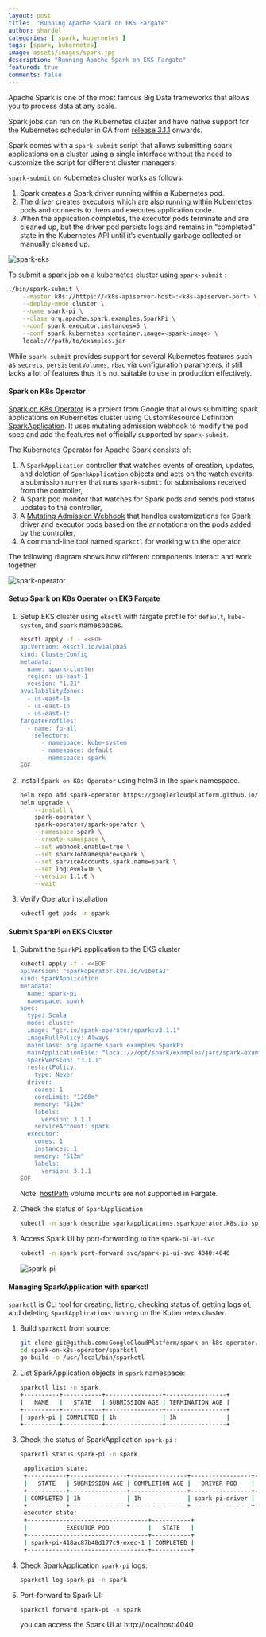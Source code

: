 ```yaml
---
layout: post
title:  "Running Apache Spark on EKS Fargate"
author: shardul
categories: [ spark, kubernetes ]
tags: [spark, kubernetes]
image: assets/images/spark.jpg
description: "Running Apache Spark on EKS Fargate"
featured: true
comments: false
---
```


Apache Spark is one of the most famous Big Data frameworks that allows you to process data at any scale. 

Spark jobs can run on the Kubernetes cluster and have native support for the Kubernetes scheduler in GA from [release 3.1.1](https://spark.apache.org/releases/spark-release-3-1-1.html) onwards.

Spark comes with a `spark-submit` script that allows submitting spark applications on a cluster using a single interface without the need to customize the script for different cluster managers.

`spark-submit` on Kubernetes cluster works as follows:

1. Spark creates a Spark driver running within a Kubernetes pod.
2. The driver creates executors which are also running within Kubernetes pods and connects to them and executes application code.
3. When the application completes, the executor pods terminate and are cleaned up, but the driver pod persists logs and remains in “completed” state in the Kubernetes API until it’s eventually garbage collected or manually cleaned up.

![spark-eks](https://dev-to-uploads.s3.amazonaws.com/uploads/articles/mxarfncezl1094ravi9h.png)

To submit a spark job on a kubernetes cluster using `spark-submit` :

```bash
./bin/spark-submit \
    --master k8s://https://<k8s-apiserver-host>:<k8s-apiserver-port> \
    --deploy-mode cluster \
    --name spark-pi \
    --class org.apache.spark.examples.SparkPi \
    --conf spark.executor.instances=5 \
    --conf spark.kubernetes.container.image=<spark-image> \
    local:///path/to/examples.jar
```

While `spark-submit` provides support for several Kubernetes features such as `secrets`, `persistentVolumes`, `rbac` via [configuration parameters](https://spark.apache.org/docs/latest/running-on-kubernetes.html#configuration), it still lacks a lot of features thus it's not suitable to use in production effectively.

#### Spark on K8s Operator

[Spark on K8s Operator](https://github.com/GoogleCloudPlatform/spark-on-k8s-operator) is a project from Google that allows submitting spark applications on Kubernetes cluster using CustomResource Definition [SparkApplication](https://github.com/GoogleCloudPlatform/spark-on-k8s-operator/blob/master/docs/api-docs.md#sparkoperator.k8s.io/v1beta2.SparkApplication).
It uses mutating admission webhook to modify the pod spec and add the features not officially supported by `spark-submit`.

The Kubernetes Operator for Apache Spark consists of:

1. A `SparkApplication` controller that watches events of creation, updates, and deletion of `SparkApplication` objects and acts on the watch events,
a submission runner that runs `spark-submit` for submissions received from the controller,
2. A Spark pod monitor that watches for Spark pods and sends pod status updates to the controller,
3. A [Mutating Admission Webhook](https://kubernetes.io/docs/reference/access-authn-authz/extensible-admission-controllers/) that handles customizations for Spark driver and executor pods based on the annotations on the pods added by the controller,
4. A command-line tool named `sparkctl` for working with the operator.

The following diagram shows how different components interact and work together.

![spark-operator](https://dev-to-uploads.s3.amazonaws.com/uploads/articles/izwol4kmf92ybjpx0p4g.png)

#### Setup Spark on K8s Operator on EKS Fargate

1. Setup EKS cluster using `eksctl` with fargate profile for `default`, `kube-system`, and `spark` namespaces.

    ```bash
    eksctl apply -f - <<EOF
    apiVersion: eksctl.io/v1alpha5
    kind: ClusterConfig
    metadata:
      name: spark-cluster
      region: us-east-1
      version: "1.21"
    availabilityZones: 
      - us-east-1a
      - us-east-1b
      - us-east-1c
    fargateProfiles:
      - name: fp-all
        selectors:
          - namespace: kube-system
          - namespace: default
          - namespace: spark
    EOF
    ```

2. Install `Spark on K8s Operator` using helm3 in the `spark` namespace.

    ```bash
    helm repo add spark-operator https://googlecloudplatform.github.io/spark-on-k8s-operator
    helm upgrade \
        --install \
        spark-operator \
        spark-operator/spark-operator \
        --namespace spark \
        --create-namespace \
        --set webhook.enable=true \
        --set sparkJobNamespace=spark \
        --set serviceAccounts.spark.name=spark \
        --set logLevel=10 \
        --version 1.1.6 \
        --wait
    ```
3. Verify Operator installation

    ```bash
    kubectl get pods -n spark
    ```

#### Submit SparkPi on EKS Cluster

1. Submit the `SparkPi` application to the EKS cluster 

    ```bash
    kubectl apply -f - <<EOF
    apiVersion: "sparkoperator.k8s.io/v1beta2"
    kind: SparkApplication
    metadata:
      name: spark-pi
      namespace: spark
    spec:
      type: Scala
      mode: cluster
      image: "gcr.io/spark-operator/spark:v3.1.1"
      imagePullPolicy: Always
      mainClass: org.apache.spark.examples.SparkPi
      mainApplicationFile: "local:///opt/spark/examples/jars/spark-examples_2.12-3.1.1.jar"
      sparkVersion: "3.1.1"
      restartPolicy:
        type: Never
      driver:
        cores: 1
        coreLimit: "1200m"
        memory: "512m"
        labels:
          version: 3.1.1
        serviceAccount: spark
      executor:
        cores: 1
        instances: 1
        memory: "512m"
        labels:
          version: 3.1.1
    EOF
    ``` 
    Note: [hostPath](https://kubernetes.io/docs/concepts/storage/volumes/#hostpath) volume mounts are not supported in Fargate.

2. Check the status of `SparkApplication` 

    ```bash
    kubectl -n spark describe sparkapplications.sparkoperator.k8s.io spark-pi
    ```

3. Access Spark UI by port-forwarding to the `spark-pi-ui-svc`

    ```bash
    kubectl -n spark port-forward svc/spark-pi-ui-svc 4040:4040
    ```

    ![spark-pi](https://dev-to-uploads.s3.amazonaws.com/uploads/articles/soqlp8l157tkci21kry9.png)

#### Managing SparkApplication with sparkctl

`sparkctl` is CLI tool for creating, listing, checking status of, getting logs of, and deleting `SparkApplications` running on the Kubernetes cluster.

1. Build `sparkctl` from source:
   
   ```bash
   git clone git@github.com:GoogleCloudPlatform/spark-on-k8s-operator.git
   cd spark-on-k8s-operator/sparkctl
   go build -o /usr/local/bin/sparkctl
   ```

2. List SparkApplication objects in `spark` namespace:
   
   ```bash
   sparkctl list -n spark
   +----------+-----------+----------------+-----------------+
   |   NAME   |   STATE   | SUBMISSION AGE | TERMINATION AGE |
   +----------+-----------+----------------+-----------------+
   | spark-pi | COMPLETED | 1h             | 1h              |
   +----------+-----------+----------------+-----------------+
   ```

3. Check the status of SparkApplication `spark-pi` :
   
   ```bash
   sparkctl status spark-pi -n spark

    application state:
    +-----------+----------------+----------------+-----------------+--------------------+--------------------+-------------------+
    |   STATE   | SUBMISSION AGE | COMPLETION AGE |   DRIVER POD    |     DRIVER UI      | SUBMISSIONATTEMPTS | EXECUTIONATTEMPTS |
    +-----------+----------------+----------------+-----------------+--------------------+--------------------+-------------------+
    | COMPLETED | 1h             | 1h             | spark-pi-driver | 10.100.97.206:4040 |                  1 |                 1 |
    +-----------+----------------+----------------+-----------------+--------------------+--------------------+-------------------+
    executor state:
    +----------------------------------+-----------+
    |           EXECUTOR POD           |   STATE   |
    +----------------------------------+-----------+
    | spark-pi-418ac87b48d177c9-exec-1 | COMPLETED |
    +----------------------------------+-----------+
   ```

4. Check SparkApplication `spark-pi` logs:
   
   ```bash
   sparkctl log spark-pi -n spark 
   ```
5. Port-forward to Spark UI:

   ```bash
   sparkctl forward spark-pi -n spark
   ```

   you can access the Spark UI at http://localhost:4040